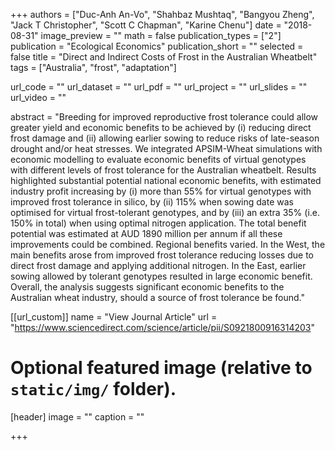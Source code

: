 +++
authors = ["Duc-Anh An-Vo", "Shahbaz Mushtaq", "Bangyou Zheng", "Jack T Christopher", "Scott C Chapman", "Karine Chenu"]
date = "2018-08-31"
image_preview = ""
math = false
publication_types = ["2"]
publication = "Ecological Economics"
publication_short = ""
selected = false
title = "Direct and Indirect Costs of Frost in the Australian Wheatbelt"
tags = ["Australia", "frost", "adaptation"]

url_code = ""
url_dataset = ""
url_pdf = ""
url_project = ""
url_slides = ""
url_video = ""

abstract = "Breeding for improved reproductive frost tolerance could allow greater yield and economic benefits to be achieved by (i) reducing direct frost damage and (ii) allowing earlier sowing to reduce risks of late-season drought and/or heat stresses. We integrated APSIM-Wheat simulations with economic modelling to evaluate economic benefits of virtual genotypes with different levels of frost tolerance for the Australian wheatbelt. Results highlighted substantial potential national economic benefits, with estimated industry profit increasing by (i) more than 55% for virtual genotypes with improved frost tolerance in silico, by (ii) 115% when sowing date was optimised for virtual frost-tolerant genotypes, and by (iii) an extra 35% (i.e. 150% in total) when using optimal nitrogen application. The total benefit potential was estimated at AUD 1890 million per annum if all these improvements could be combined. Regional benefits varied. In the West, the main benefits arose from improved frost tolerance reducing losses due to direct frost damage and applying additional nitrogen. In the East, earlier sowing allowed by tolerant genotypes resulted in large economic benefit. Overall, the analysis suggests significant economic benefits to the Australian wheat industry, should a source of frost tolerance be found."



[[url_custom]]
name = "View Journal Article"
url = "https://www.sciencedirect.com/science/article/pii/S0921800916314203"

# Optional featured image (relative to `static/img/` folder).
[header]
image = ""
caption = ""

+++
